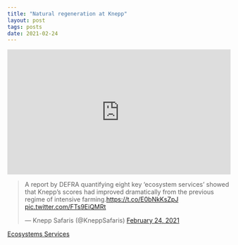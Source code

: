 ```yaml
---
title: "Natural regeneration at Knepp"
layout: post
tags: posts
date: 2021-02-24
---
```


<iframe width="507" height="285" src="https://www.youtube.com/embed/0UUfxw1S8pU" frameborder="0" allow="accelerometer; autoplay; clipboard-write; encrypted-media; gyroscope; picture-in-picture" allowfullscreen></iframe>

<blockquote class="twitter-tweet"><p lang="en" dir="ltr">A report by DEFRA quantifying eight key ‘ecosystem services’ showed that Knepp’s scores had improved dramatically from the previous regime of intensive farming.<a href="https://t.co/E0bNkKsZpJ">https://t.co/E0bNkKsZpJ</a> <a href="https://t.co/FTs9EiQMRt">pic.twitter.com/FTs9EiQMRt</a></p>&mdash; Knepp Safaris (@KneppSafaris) <a href="https://twitter.com/KneppSafaris/status/1364527516569001989?ref_src=twsrc%5Etfw">February 24, 2021</a></blockquote> <script async src="https://platform.twitter.com/widgets.js" charset="utf-8"></script> 

[Ecosystems Services](https://knepp.co.uk/ecosystems-services)